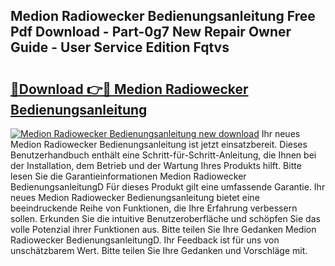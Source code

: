 ## Medion Radiowecker Bedienungsanleitung Free Pdf Download - Part-0g7 New Repair Owner Guide - User Service Edition Fqtvs

# <h2><a href="http://df07dqe.blite.top/?on=Medion+Radiowecker+Bedienungsanleitung">🔗Download 👉🔴 Medion Radiowecker Bedienungsanleitung</a></h2>

[![Medion Radiowecker Bedienungsanleitung new download](https://i.imgur.com/lujVjoI.png)](http://df07dqe.blite.top/?on=Medion+Radiowecker+Bedienungsanleitung)
Ihr neues Medion Radiowecker Bedienungsanleitung ist jetzt einsatzbereit. Dieses Benutzerhandbuch enthält eine Schritt-für-Schritt-Anleitung, die Ihnen bei der Installation, dem Betrieb und der Wartung Ihres Produkts hilft. Bitte lesen Sie die Garantieinformationen Medion Radiowecker BedienungsanleitungD Für dieses Produkt gilt eine umfassende Garantie. Ihr neues Medion Radiowecker Bedienungsanleitung bietet eine beeindruckende Reihe von Funktionen, die Ihre Erfahrung verbessern sollen. Erkunden Sie die intuitive Benutzeroberfläche und schöpfen Sie das volle Potenzial ihrer Funktionen aus. Bitte teilen Sie Ihre Gedanken Medion Radiowecker BedienungsanleitungD. Ihr Feedback ist für uns von unschätzbarem Wert. Bitte teilen Sie Ihre Gedanken und Vorschläge mit.
